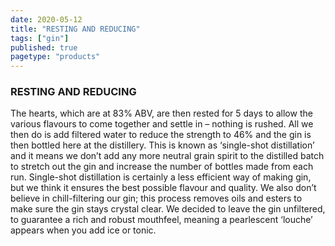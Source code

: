 ```yaml
---
date: 2020-05-12
title: "RESTING AND REDUCING"
tags: ["gin"]
published: true
pagetype: "products"
---
```


### RESTING AND REDUCING 
The hearts, which are at 83% ABV, are then rested for 5 days to allow the various flavours to come together and settle in – nothing is rushed. All we then do is add filtered water to reduce the strength to 46% and the gin is then bottled here at the distillery. This is known as ‘single-shot distillation’ and it means we don’t add any more neutral grain spirit to the distilled batch to stretch out the gin and increase the number of bottles made from each run. Single-shot distillation is certainly a less efficient way of making gin, but we think it ensures the best possible flavour and quality. We also don’t believe in chill-filtering our gin; this process removes oils and esters to make sure the gin stays crystal clear. We decided to leave the gin unfiltered, to guarantee a rich and robust mouthfeel, meaning a pearlescent ‘louche’ appears when you add ice or tonic. 